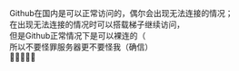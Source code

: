 Github在国内是可以正常访问的，偶尔会出现无法连接的情况；
<br>在出现无法连接的情况时可以搭载梯子继续访问，
<br>但是Github正常情况下是可以裸连的（
<br>所以不要怪罪服务器更不要怪我（确信）
<br>🥺🥺🥺🥺🥺
